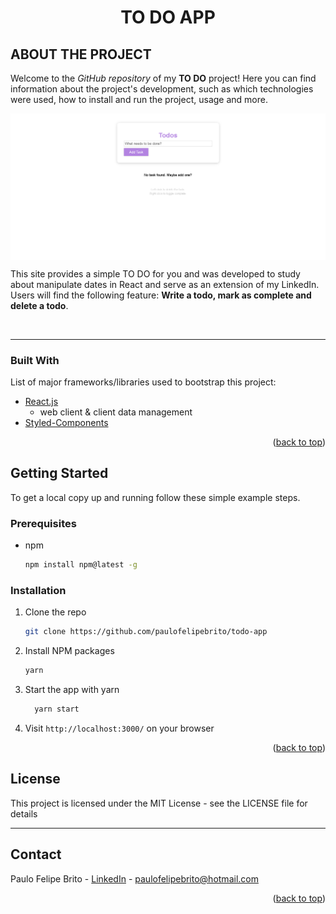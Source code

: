 <div id="top"></div>


<h1 align="center">
    TO DO APP
</h1>


## ABOUT THE PROJECT

<!-- ABOUT THE PROJECT -->
Welcome to the _GitHub repository_ of my **TO DO** project! Here you can find information about the project's development, such as which technologies were used, how to install and run the project, usage and more.

<div align="center">

<p style="display: flex; align-items: flex-start; justify-content: center;">
  <img alt="todo" title="#todo" src="./src/assets/demo.gif" > 

</p>
</div>

This site provides a simple TO DO for you and was developed to study about manipulate dates in React and serve as an extension of my LinkedIn. Users will find the following feature: **Write a todo, mark as complete and delete a todo**. 

<br />

---

### Built With

List of major frameworks/libraries used to bootstrap this project:

* [React.js](https://reactjs.org/)
    - web client & client data management
* [Styled-Components](https://styled-components.com)
  
<p align="right">(<a href="#top">back to top</a>)</p>


<!-- GETTING STARTED -->
## Getting Started

To get a local copy up and running follow these simple example steps.

### Prerequisites

* npm
  ```sh
  npm install npm@latest -g
  ```

### Installation

1. Clone the repo
   ```sh
   git clone https://github.com/paulofelipebrito/todo-app
   ```
2. Install NPM packages
   ```sh
   yarn 
   ```
3. Start the app with yarn
   ```sh
     yarn start
   ```
   
4. Visit `http://localhost:3000/` on your browser


<p align="right">(<a href="#top">back to top</a>)</p>

## License

This project is licensed under the MIT License - see the LICENSE file for details

---

<!-- CONTACT -->
## Contact

Paulo Felipe Brito - [LinkedIn](https://www.linkedin.com/in/paulofelipebrito/) - paulofelipebrito@hotmail.com

<p align="right">(<a href="#top">back to top</a>)</p>

[nodejs]: https://nodejs.org/
[React.js]:(https://reactjs.org/)
[vscode]: https://code.visualstudio.com/
[vceditconfig]: https://marketplace.visualstudio.com/items?itemName=EditorConfig.EditorConfig
[license]: https://opensource.org/licenses/MIT
[vceslint]: https://marketplace.visualstudio.com/items?itemName=dbaeumer.vscode-eslint
